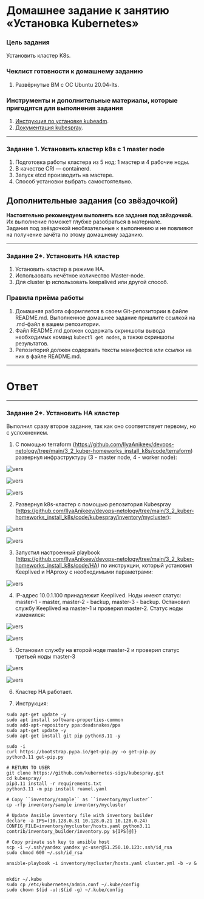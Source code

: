 # Домашнее задание к занятию «Установка Kubernetes»

### Цель задания

Установить кластер K8s.

### Чеклист готовности к домашнему заданию

1. Развёрнутые ВМ с ОС Ubuntu 20.04-lts.


### Инструменты и дополнительные материалы, которые пригодятся для выполнения задания

1. [Инструкция по установке kubeadm](https://kubernetes.io/docs/setup/production-environment/tools/kubeadm/create-cluster-kubeadm/).
2. [Документация kubespray](https://kubespray.io/).

-----

### Задание 1. Установить кластер k8s с 1 master node

1. Подготовка работы кластера из 5 нод: 1 мастер и 4 рабочие ноды.
2. В качестве CRI — containerd.
3. Запуск etcd производить на мастере.
4. Способ установки выбрать самостоятельно.

## Дополнительные задания (со звёздочкой)

**Настоятельно рекомендуем выполнять все задания под звёздочкой.** Их выполнение поможет глубже разобраться в материале.   
Задания под звёздочкой необязательные к выполнению и не повлияют на получение зачёта по этому домашнему заданию. 

------
### Задание 2*. Установить HA кластер

1. Установить кластер в режиме HA.
2. Использовать нечётное количество Master-node.
3. Для cluster ip использовать keepalived или другой способ.

### Правила приёма работы

1. Домашняя работа оформляется в своем Git-репозитории в файле README.md. Выполненное домашнее задание пришлите ссылкой на .md-файл в вашем репозитории.
2. Файл README.md должен содержать скриншоты вывода необходимых команд `kubectl get nodes`, а также скриншоты результатов.
3. Репозиторий должен содержать тексты манифестов или ссылки на них в файле README.md.

------

# Ответ

------

### Задание 2*. Установить HA кластер

Выполнил сразу второе задание, так как оно соответствует первому, но с усложнением.

1. С помощью terraform (https://github.com/IlyaAnikeev/devops-netology/tree/main/3_2_kuber-homeworks_install_k8s/code/terraform) развернул инфраструктуру (3 - master node, 4 - worker node):

![vers](img/1_1.png)

![vers](img/2_1.png)

![vers](img/3_1.png)

2. Развернул k8s-кластер с помощью репозитория Kubespray (https://github.com/IlyaAnikeev/devops-netology/tree/main/3_2_kuber-homeworks_install_k8s/code/kubespray/inventory/mycluster):

![vers](img/4_1.png)

![vers](img/5_1.png)

3. Запустил настроенный playbook (https://github.com/IlyaAnikeev/devops-netology/tree/main/3_2_kuber-homeworks_install_k8s/code/HA) по инструкции, который установил Keeplived и HAproxy с необходимыми параметрами:

![vers](img/6_1.png)

4. IP-адрес 10.0.1.100 принадлежит Keeplived. Ноды имеют статус: master-1 - master, master-2 - backup, master-3 - backup. Остановил службу Keeplived на master-1 и проверил master-2. Статус ноды изменился:

![vers](img/7_1.png)

![vers](img/8_1.png)

5. Остановил службу на второй ноде master-2 и проверил статус третьей ноды master-3

![vers](img/9_1.png)

![vers](img/10_1.png)

6. Кластер HA работает.

7. Инструкция:

```
sudo apt-get update -y
sudo apt install software-properties-common
sudo add-apt-repository ppa:deadsnakes/ppa
sudo apt-get update -y
sudo apt-get install git pip python3.11 -y

sudo -i
curl https://bootstrap.pypa.io/get-pip.py -o get-pip.py
python3.11 get-pip.py

# RETURN TO USER
git clone https://github.com/kubernetes-sigs/kubespray.git
cd kubespray/
pip3.11 install -r requirements.txt
python3.11 -m pip install ruamel.yaml

# Copy ``inventory/sample`` as ``inventory/mycluster``
cp -rfp inventory/sample inventory/mycluster

# Update Ansible inventory file with inventory builder
declare -a IPS=(10.128.0.31 10.128.0.21 10.128.0.24)
CONFIG_FILE=inventory/mycluster/hosts.yaml python3.11 contrib/inventory_builder/inventory.py ${IPS[@]}

# Copy private ssh key to ansible host
scp -i ~/.ssh/yandex yandex yc-user@51.250.10.123:.ssh/id_rsa
sudo chmod 600 ~/.ssh/id_rsa

ansible-playbook -i inventory/mycluster/hosts.yaml cluster.yml -b -v &


mkdir ~/.kube
sudo cp /etc/kubernetes/admin.conf ~/.kube/config
sudo chown $(id -u):$(id -g) ~/.kube/config
```